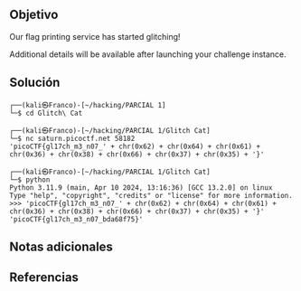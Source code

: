 ## Objetivo
Our flag printing service has started glitching!

Additional details will be available after launching your challenge instance.
## Solución
```
┌──(kali㉿Franco)-[~/hacking/PARCIAL 1]
└─$ cd Glitch\ Cat 
                                                                                                
┌──(kali㉿Franco)-[~/hacking/PARCIAL 1/Glitch Cat]
└─$ nc saturn.picoctf.net 58182 
'picoCTF{gl17ch_m3_n07_' + chr(0x62) + chr(0x64) + chr(0x61) + chr(0x36) + chr(0x38) + chr(0x66) + chr(0x37) + chr(0x35) + '}'
                                                                                                
┌──(kali㉿Franco)-[~/hacking/PARCIAL 1/Glitch Cat]
└─$ python           
Python 3.11.9 (main, Apr 10 2024, 13:16:36) [GCC 13.2.0] on linux
Type "help", "copyright", "credits" or "license" for more information.
>>> 'picoCTF{gl17ch_m3_n07_' + chr(0x62) + chr(0x64) + chr(0x61) + chr(0x36) + chr(0x38) + chr(0x66) + chr(0x37) + chr(0x35) + '}'
'picoCTF{gl17ch_m3_n07_bda68f75}'
```
## Notas adicionales

## Referencias